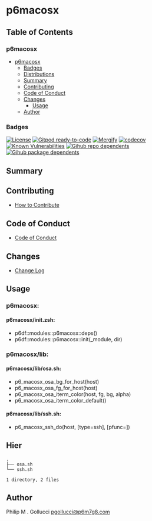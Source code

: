 # p6macosx

## Table of Contents


### p6macosx
- [p6macosx](#p6macosx)
  - [Badges](#badges)
  - [Distributions](#distributions)
  - [Summary](#summary)
  - [Contributing](#contributing)
  - [Code of Conduct](#code-of-conduct)
  - [Changes](#changes)
    - [Usage](#usage)
  - [Author](#author)

### Badges

[![License](https://img.shields.io/badge/License-Apache%202.0-yellowgreen.svg)](https://opensource.org/licenses/Apache-2.0)
[![Gitpod ready-to-code](https://img.shields.io/badge/Gitpod-ready--to--code-blue?logo=gitpod)](https://gitpod.io/#https://github.com/p6m7g8/p6macosx)
[![Mergify](https://img.shields.io/endpoint.svg?url=https://gh.mergify.io/badges/p6m7g8/p6macosx/&style=flat)](https://mergify.io)
[![codecov](https://codecov.io/gh/p6m7g8/p6macosx/branch/master/graph/badge.svg?token=14Yj1fZbew)](https://codecov.io/gh/p6m7g8/p6macosx)
[![Known Vulnerabilities](https://snyk.io/test/github/p6m7g8/p6macosx/badge.svg?targetFile=package.json)](https://snyk.io/test/github/p6m7g8/p6macosx?targetFile=package.json)
[![Gihub repo dependents](https://badgen.net/github/dependents-repo/p6m7g8/p6macosx)](https://github.com/p6m7g8/p6macosx/network/dependents?dependent_type=REPOSITORY)
[![Gihub package dependents](https://badgen.net/github/dependents-pkg/p6m7g8/p6macosx)](https://github.com/p6m7g8/p6macosx/network/dependents?dependent_type=PACKAGE)

## Summary

## Contributing

- [How to Contribute](CONTRIBUTING.md)

## Code of Conduct

- [Code of Conduct](https://github.com/p6m7g8/.github/blob/master/CODE_OF_CONDUCT.md)

## Changes

- [Change Log](CHANGELOG.md)

## Usage

### p6macosx:

#### p6macosx/init.zsh:

- p6df::modules::p6macosx::deps()
- p6df::modules::p6macosx::init(_module, dir)


### p6macosx/lib:

#### p6macosx/lib/osa.sh:

- p6_macosx_osa_bg_for_host(host)
- p6_macosx_osa_fg_for_host(host)
- p6_macosx_osa_iterm_color(host, fg, bg, alpha)
- p6_macosx_osa_iterm_color_default()

#### p6macosx/lib/ssh.sh:

- p6_macosx_ssh_do(host, [type=ssh], [pfunc=])



## Hier
```text
.
├── osa.sh
└── ssh.sh

1 directory, 2 files
```
## Author

Philip M . Gollucci <pgollucci@p6m7g8.com>
